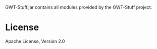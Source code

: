 GWT-Stuff.jar contains all modules provided by the GWT-Stuff project.


# License #
Apache License, Version 2.0
